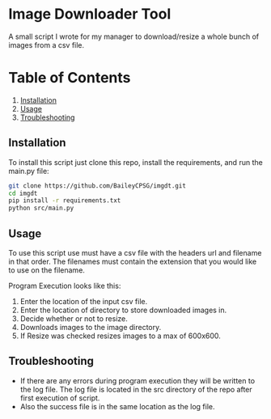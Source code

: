 # Image Downloader Tool
A small script I wrote for my manager to download/resize a whole bunch of images from a csv file.

# Table of Contents
1. [Installation](#installation)
2. [Usage](#usage)
3. [Troubleshooting](#troubleshooting)

## Installation
To install this script just clone this repo, install the requirements, and run the main.py file:</br>
```bash
git clone https://github.com/BaileyCPSG/imgdt.git
cd imgdt
pip install -r requirements.txt
python src/main.py
```

## Usage
To use this script use must have a csv file with the headers url and filename in that order. The filenames must contain the extension that you would like to use on the filename.

Program Execution looks like this:
1. Enter the location of the input csv file.
2. Enter the location of directory to store downloaded images in.
3. Decide whether or not to resize.
4. Downloads images to the image directory.
5. If Resize was checked resizes images to a max of 600x600.

## Troubleshooting
- If there are any errors during program execution they will be written to the log file. The log file is located in the src directory of the repo after first execution of script.
- Also the success file is in the same location as the log file.
